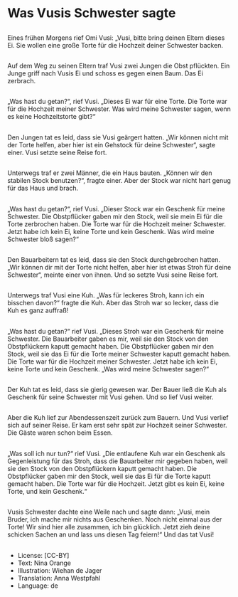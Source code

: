 # Was Vusis Schwester sagte

##
Eines frühen Morgens rief Omi Vusi: „Vusi, bitte bring deinen Eltern dieses Ei. Sie wollen eine große Torte für die Hochzeit deiner Schwester backen.

##
Auf dem Weg zu seinen Eltern traf Vusi zwei Jungen die Obst pflückten. Ein Junge griff nach Vusis Ei und schoss es gegen einen Baum. Das Ei zerbrach.

##
„Was hast du getan?“, rief Vusi. „Dieses Ei war für eine Torte. Die Torte war für die Hochzeit meiner Schwester. Was wird meine Schwester sagen, wenn es keine Hochzeitstorte gibt?“

##
Den Jungen tat es leid, dass sie Vusi geärgert hatten. „Wir können nicht mit der Torte helfen, aber hier ist ein Gehstock für deine Schwester“, sagte einer. Vusi setzte seine Reise fort.

##
Unterwegs traf er zwei Männer, die ein Haus bauten. „Können wir den stabilen Stock benutzen?“, fragte einer. Aber der Stock war nicht hart genug für das Haus und brach.

##
„Was hast du getan?“, rief Vusi. „Dieser Stock war ein Geschenk für meine Schwester. Die Obstpflücker gaben mir den Stock, weil sie mein Ei für die Torte zerbrochen haben. Die Torte war für die Hochzeit meiner Schwester. Jetzt habe ich kein Ei, keine Torte und kein Geschenk. Was wird meine Schwester bloß sagen?“

##
Den Bauarbeitern tat es leid, dass sie den Stock durchgebrochen hatten. „Wir können dir mit der Torte nicht helfen, aber hier ist etwas Stroh für deine Schwester“, meinte einer von ihnen. Und so setzte Vusi seine Reise fort.

##
Unterwegs traf Vusi eine Kuh. „Was für leckeres Stroh, kann ich ein bisschen davon?“ fragte die Kuh. Aber das Stroh war so lecker, dass die Kuh es ganz auffraß!

##
„Was hast du getan?“ rief Vusi. „Dieses Stroh war ein Geschenk für meine Schwester. Die Bauarbeiter gaben es mir, weil sie den Stock von den Obstpflückern kaputt gemacht haben. Die Obstpflücker gaben mir den Stock, weil sie das Ei für die Torte meiner Schwester kaputt gemacht haben. Die Torte war für die Hochzeit meiner Schwester. Jetzt habe ich kein Ei, keine Torte und kein Geschenk. „Was wird meine Schwester sagen?“

##
Der Kuh tat es leid, dass sie gierig gewesen war. Der Bauer ließ die Kuh als Geschenk für seine Schwester mit Vusi gehen. Und so lief Vusi weiter.

##
Aber die Kuh lief zur Abendessenszeit zurück zum Bauern. Und Vusi verlief sich auf seiner Reise. Er kam erst sehr spät zur Hochzeit seiner Schwester. Die Gäste waren schon beim Essen.

##
„Was soll ich nur tun?“ rief Vusi. „Die entlaufene Kuh war ein Geschenk als Gegenleistung für das Stroh, dass die Bauarbeiter mir gegeben haben, weil sie den Stock von den Obstpflückern kaputt gemacht haben. Die Obstpflücker gaben mir den Stock, weil sie das Ei für die Torte kaputt gemacht haben. Die Torte war für die Hochzeit. Jetzt gibt es kein Ei, keine Torte, und kein Geschenk.“

##
Vusis Schwester dachte eine Weile nach und sagte dann: „Vusi, mein Bruder, ich mache mir nichts aus Geschenken. Noch nicht einmal aus der Torte! Wir sind hier alle zusammen, ich bin glücklich. Jetzt zieh deine schicken Sachen an und lass uns diesen Tag feiern!“ Und das tat Vusi!

##
* License: [CC-BY]
* Text: Nina Orange
* Illustration: Wiehan de Jager
* Translation: Anna Westpfahl
* Language: de
